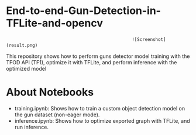 # End-to-end-Gun-Detection-in-TFLite-and-opencv

                                                    ![Screenshot](result.png)
                                          
This repository shows how to perform guns detector model training with the TFOD API (TF1), optimize it with TFLite, and perform inference with the optimized model
# About Notebooks
  - training.ipynb: Shows how to train a custom object detection model on the gun dataset (non-eager mode).
  - inference.ipynb: Shows how to optimize exported graph with TFLite, and run inference.

